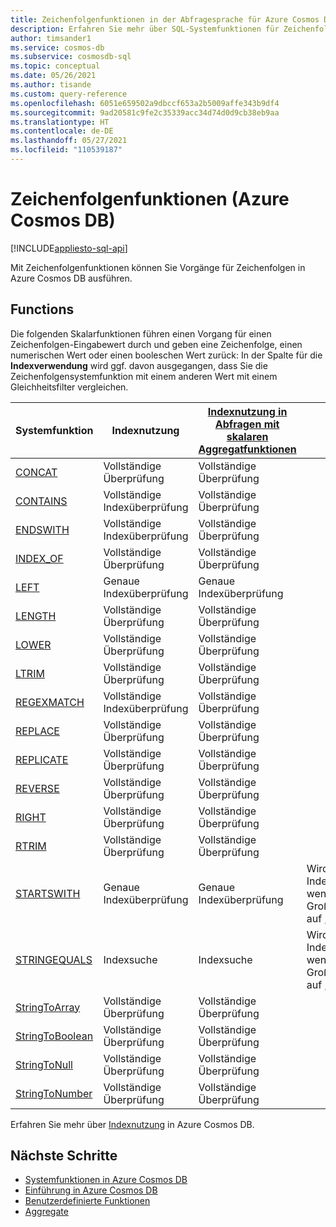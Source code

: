 ```yaml
---
title: Zeichenfolgenfunktionen in der Abfragesprache für Azure Cosmos DB
description: Erfahren Sie mehr über SQL-Systemfunktionen für Zeichenfolgen in Azure Cosmos DB.
author: timsander1
ms.service: cosmos-db
ms.subservice: cosmosdb-sql
ms.topic: conceptual
ms.date: 05/26/2021
ms.author: tisande
ms.custom: query-reference
ms.openlocfilehash: 6051e659502a9dbccf653a2b5009affe343b9df4
ms.sourcegitcommit: 9ad20581c9fe2c35339acc34d74d0d9cb38eb9aa
ms.translationtype: HT
ms.contentlocale: de-DE
ms.lasthandoff: 05/27/2021
ms.locfileid: "110539187"
---
```

# <a name="string-functions-azure-cosmos-db"></a>Zeichenfolgenfunktionen (Azure Cosmos DB)
[!INCLUDE[appliesto-sql-api](includes/appliesto-sql-api.md)]

Mit Zeichenfolgenfunktionen können Sie Vorgänge für Zeichenfolgen in Azure Cosmos DB ausführen.

## <a name="functions"></a>Functions

Die folgenden Skalarfunktionen führen einen Vorgang für einen Zeichenfolgen-Eingabewert durch und geben eine Zeichenfolge, einen numerischen Wert oder einen booleschen Wert zurück: In der Spalte für die **Indexverwendung** wird ggf. davon ausgegangen, dass Sie die Zeichenfolgensystemfunktion mit einem anderen Wert mit einem Gleichheitsfilter vergleichen.

| Systemfunktion                                 | Indexnutzung        | [Indexnutzung in Abfragen mit skalaren Aggregatfunktionen](index-overview.md#index-utilization-for-scalar-aggregate-functions) | Bemerkungen                                                      |
| ----------------------------------------------- | ------------------ | ------------------------------------------------------ | ------------------------------------------------------------ |
| [CONCAT](sql-query-concat.md)                   | Vollständige Überprüfung          | Vollständige Überprüfung                                              |                                                              |
| [CONTAINS](sql-query-contains.md)               | Vollständige Indexüberprüfung    | Vollständige Überprüfung                                              |                                                              |
| [ENDSWITH](sql-query-endswith.md)               | Vollständige Indexüberprüfung    | Vollständige Überprüfung                                              |                                                              |
| [INDEX_OF](sql-query-index-of.md)               | Vollständige Überprüfung          | Vollständige Überprüfung                                              |                                                              |
| [LEFT](sql-query-left.md)                       | Genaue Indexüberprüfung | Genaue Indexüberprüfung                                     |                                                              |
| [LENGTH](sql-query-length.md)                   | Vollständige Überprüfung          | Vollständige Überprüfung                                              |                                                              |
| [LOWER](sql-query-lower.md)                     | Vollständige Überprüfung          | Vollständige Überprüfung                                              |                                                              |
| [LTRIM](sql-query-ltrim.md)                     | Vollständige Überprüfung          | Vollständige Überprüfung                                              |                                                              |
| [REGEXMATCH](sql-query-regexmatch.md)           | Vollständige Indexüberprüfung    | Vollständige Überprüfung                                              |                                                              |
| [REPLACE](sql-query-replace.md)                 | Vollständige Überprüfung          | Vollständige Überprüfung                                              |                                                              |
| [REPLICATE](sql-query-replicate.md)             | Vollständige Überprüfung          | Vollständige Überprüfung                                              |                                                              |
| [REVERSE](sql-query-reverse.md)                 | Vollständige Überprüfung          | Vollständige Überprüfung                                              |                                                              |
| [RIGHT](sql-query-right.md)                     | Vollständige Überprüfung          | Vollständige Überprüfung                                              |                                                              |
| [RTRIM](sql-query-rtrim.md)                     | Vollständige Überprüfung          | Vollständige Überprüfung                                              |                                                              |
| [STARTSWITH](sql-query-startswith.md)           | Genaue Indexüberprüfung | Genaue Indexüberprüfung                                     | Wird zu „Erweiterte Indexüberprüfung“, wenn die Option „Keine Groß-/Kleinschreibung“ auf „true“ gesetzt ist. |
| [STRINGEQUALS](sql-query-stringequals.md)       | Indexsuche         | Indexsuche                                             | Wird zu „Erweiterte Indexüberprüfung“, wenn die Option „Keine Groß-/Kleinschreibung“ auf „true“ gesetzt ist. |
| [StringToArray](sql-query-stringtoarray.md)     | Vollständige Überprüfung          | Vollständige Überprüfung                                              |                                                              |
| [StringToBoolean](sql-query-stringtoboolean.md) | Vollständige Überprüfung          | Vollständige Überprüfung                                              |                                                              |
| [StringToNull](sql-query-stringtonull.md)       | Vollständige Überprüfung          | Vollständige Überprüfung                                              |                                                              |
| [StringToNumber](sql-query-stringtonumber.md)   | Vollständige Überprüfung          | Vollständige Überprüfung                                              |                                                              |

Erfahren Sie mehr über [Indexnutzung](index-overview.md#index-usage) in Azure Cosmos DB.

## <a name="next-steps"></a>Nächste Schritte

- [Systemfunktionen in Azure Cosmos DB](sql-query-system-functions.md)
- [Einführung in Azure Cosmos DB](introduction.md)
- [Benutzerdefinierte Funktionen](sql-query-udfs.md)
- [Aggregate](sql-query-aggregate-functions.md)
